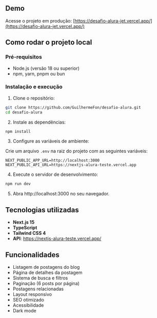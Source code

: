 ## Demo

Acesse o projeto em produção: [https://desafio-alura-jet.vercel.app/](https://desafio-alura-jet.vercel.app/)

## Como rodar o projeto local

### Pré-requisitos

- Node.js (versão 18 ou superior)
- npm, yarn, pnpm ou bun

### Instalação e execução

1. Clone o repositório:

```bash
git clone https://github.com/GuilhermeFon/desafio-alura.git
cd desafio-alura
```

2. Instale as dependências:

```bash
npm install
```

3. Configure as variáveis de ambiente:

Crie um arquivo `.env` na raiz do projeto com as seguintes variáveis:

```env
NEXT_PUBLIC_APP_URL=http://localhost:3000
NEXT_PUBLIC_API_URL=https://nextjs-alura-teste.vercel.app
```

4. Execute o servidor de desenvolvimento:

```bash
npm run dev
```

5. Abra http://localhost:3000 no seu navegador.

## Tecnologias utilizadas

- **Next.js 15**
- **TypeScript**
- **Tailwind CSS 4**
- **API**: https://nextjs-alura-teste.vercel.app/

## Funcionalidades

- Listagem de postagens do blog
- Página de detalhes da postagem
- Sistema de busca e filtros
- Paginação (6 posts por página)
- Postagens relacionadas
- Layout responsivo
- SEO otimizado
- Acessibilidade
- Dark mode

